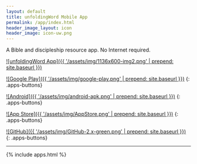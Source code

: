 ```yaml
---
layout: default
title: unfoldingWord Mobile App
permalink: /app/index.html
header_image_layout: icon
header_image: icon-uw.png
---
```


A Bible and discipleship resource app. No Internet required.

[![unfoldingWord App]({{ '/assets/img/1136x600-img2.png' | prepend: site.baseurl }})](https://play.google.com/store/apps/details?id=com.unfoldingword.androidapp)

<div class="row">
<div class="col-sm-3 text-center">

[![Google Play]({{ '/assets/img/google-play.png' | prepend: site.baseurl }})](https://play.google.com/store/apps/details?id=com.unfoldingword.androidapp)
{: .apps-buttons}

</div>
<div class="col-sm-3 text-center">

[![Android]({{ '/assets/img/android-apk.png' | prepend: site.baseurl }})](https://api.unfoldingword.org/obs/apk/uW-latest.apk)
{: .apps-buttons}

</div>
<div class="col-sm-3 text-center">

[![App Store]({{ '/assets/img/AppStore.png' | prepend: site.baseurl }})](https://itunes.apple.com/us/app/unfoldingword/id925570688?mt=8)
{: .apps-buttons}

</div>
<div class="col-sm-3 text-center">

[![GitHub]({{ '/assets/img/GitHub-2.x-green.png' | prepend: site.baseurl }})](https://github.com/unfoldingWord/uw-android)
{: .apps-buttons}

</div>
</div>


* * * * *


{% include apps.html %}
